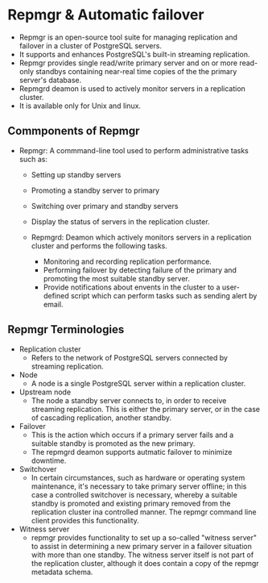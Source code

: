 # Repmgr & Automatic failover

- Repmgr is an open-source tool suite for managing replication and failover in a cluster of PostgreSQL servers.
- It supports and enhances PostgreSQL's built-in streaming replication.
- Repmgr provides single read/write primary server and on or more read-only standbys containing near-real time copies of the
   the primary server's database.
- Repmgrd deamon is used to actively monitor servers in a replication cluster.
- It is available only for Unix and linux.

## Commponents of Repmgr
- Repmgr: A commmand-line tool used to perform administrative tasks such as:
    - Setting up standby servers
    - Promoting a standby server to primary
    - Switching over primary and standby servers
    - Display the status of servers in the replication cluster.

  - Repmgrd: Deamon which actively monitors servers in a replication cluster and performs the following tasks.
    - Monitoring and recording replication performance.
    - Performing failover by detecting failure of the primary and promoting the most suitable standby server.
    - Provide notifications about envents in the cluster to a user-defined script which can perform tasks such as sending
       alert by email.

## Repmgr Terminologies
- Replication cluster
   - Refers to the network of PostgreSQL servers connected by streaming replication.
- Node
   - A node is a single PostgreSQL server within a replication cluster.
- Upstream node
   - The node a standby server connects to, in order to receive streaming replication.
   This is either the primary server, or in the case of cascading replication, another standby.
- Failover
   - This is the action which occurs if a primary server fails and a suitable standby is promoted as the new primary.
   - The repmgrd deamon supports autmatic failover to minimize downtime.
- Switchover
   - In certain circumstances, such as hardware or operating system maintenance, it's necessary to take primary server
     offline; in this case a controlled switchover is necessary, whereby a suitable standby is promoted and existing
     primary removed from the replication cluster ina controlled manner. The repmgr command line client provides this
     functionality.
- Witness server
    - repmgr provides functionality to set up a so-called "witness server" to assist in determining a new primary server
  in a failover situation with more than one standby. The witness server itself is not part of the replication cluster,
  although it does contain a copy of the repmgr metadata schema.

   
